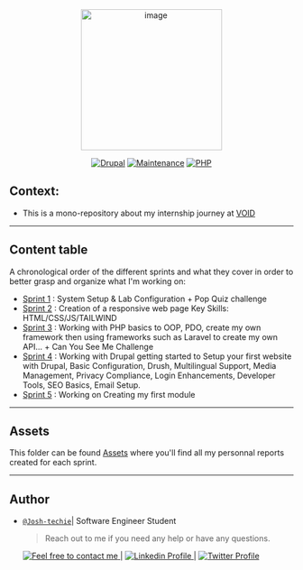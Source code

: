 <div align="center">
  <img width="250" alt="image" src="https://github.com/user-attachments/assets/34c9e165-2349-4914-978a-ab55f7c10917" />

[![Drupal](https://img.shields.io/badge/Drupal-10+-%230678BE?logo=drupal)](https://www.drupal.org)
[![Maintenance](https://img.shields.io/badge/Maintained%3F-Yes-green.svg)](https://github.com/your-org/appointment-booking-system/graphs/commit-activity)
[![PHP](https://img.shields.io/badge/PHP-8.3+-%23777BB4?logo=php)](https://php.net/)

</div>

## Context:

- This is a mono-repository about my internship journey at [VOID](https://void.fr/fr)

---

<h2> Content table </h2>

A chronological order of the different sprints and what they cover in order to better grasp and organize what I'm working on:

- [Sprint 1](./Sprint-1/) : System Setup & Lab Configuration + Pop Quiz challenge
- [Sprint 2](./Sprint-2/) : Creation of a responsive web page Key Skills: HTML/CSS/JS/TAILWIND
- [Sprint 3](./Sprint3/) : Working with PHP basics to OOP, PDO, create my own framework then using frameworks such as Laravel to create my own API... + Can You See Me Challenge
- [Sprint 4](./Sprint4/) : Working with Drupal getting started to Setup your first website with Drupal, Basic Configuration, Drush, Multilingual Support, Media Management, Privacy Compliance, Login Enhancements, Developer Tools, SEO Basics, Email Setup.
- [Sprint 5]() : Working on  Creating my first module

---

## Assets

This folder can be found [Assets](./Assets/) where you'll find all my personnal reports created for each sprint.

---

## Author

- [`@Josh-techie`](https://github.com/Josh-techie)| Software Engineer Student

  > Reach out to me if you need any help or have any questions.

  <a href="mailto:youssef.abouyahia@e-polytechnique.ma">
  	<img alt="Feel free to contact me" src="https://img.shields.io/badge/-Ask_me_anything-blue?style=flat&logo=Gmail&logoColor=white&link=mailto:youssef.abouyahia@e-polytechnique.ma&color=3d85c6" />
  </a>
  <span> | </span>
    <a href="https://www.linkedin.com/in/youssef-abouyahia/">
        <img alt="Linkedin Profile" src="https://img.shields.io/badge/-Linkedin-0072b1?style=flat&logo=Linkedin&logoColor=white&link=https://www.linkedin.com/in/youssef-abouyahia/" />
    </a>
    <span> | </span>
    <a href="https://twitter.com/JoesephAb">
        <img alt="Twitter Profile" src="https://img.shields.io/badge/-Twitter-0072b1?style=flat&logo=Twitter&logoColor=white&link=https://twitter.com/JoesephAb&color=1DA1F2" />
    </a>
